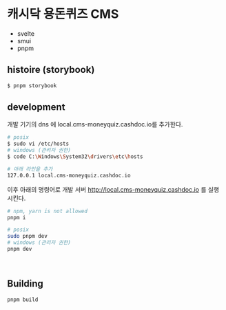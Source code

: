 # 캐시닥 용돈퀴즈 CMS

- svelte
- smui
- pnpm


## histoire (storybook)

```bash
$ pnpm storybook
```

## development

개발 기기의 dns 에 local.cms-moneyquiz.cashdoc.io를 추가한다.

```bash
# posix
$ sudo vi /etc/hosts
# windows (관리자 권한)
$ code C:\Windows\System32\drivers\etc\hosts

# 아래 라인을 추가
127.0.0.1 local.cms-moneyquiz.cashdoc.io
```

이후 아래의 명령어로 개발 서버 http://local.cms-moneyquiz.cashdoc.io 를 실행시킨다.

```bash
# npm, yarn is not allowed
pnpm i

# posix
sudo pnpm dev
# windows (관리자 권한)
pnpm dev
```

  <br/>

## Building

```bash
pnpm build
```
